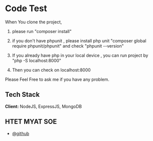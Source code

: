 
# Code Test

When You clone the project,

1. please run "composer install"
2. if you don't have phpunit , please install php unit 
    "composer global require phpunit/phpunit"
    and check "phpunit --version"
3. If you already have php in your local device , you can run project by "php -S localhost:8000"

4. Then you can check on localhost:8000

Please Feel Free to ask me if you have any problem.




## Tech Stack

**Client:** NodeJS, ExpressJS, MongoDB



## HTET MYAT SOE

- [@github](https://www.github.com/hms-19)

